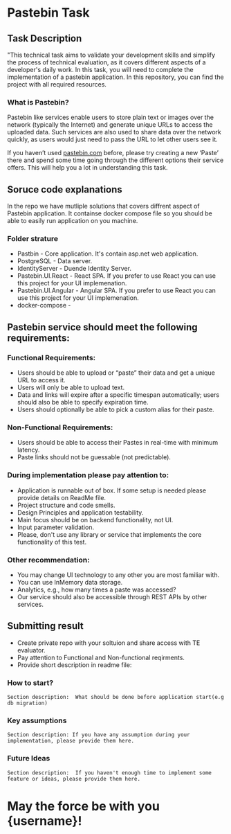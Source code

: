 # Pastebin Task

## Task Description 
"This technical task aims to validate your development skills and simplify the process of technical evaluation, as it covers different aspects of a developer's daily work. In this task, you will need to complete the implementation of a pastebin application. In this repository, you can find the project with all required resources.

### What is Pastebin?
Pastebin like services enable users to store plain text or images over the network (typically the Internet) and generate unique URLs to access the uploaded data. Such services are also used to share data over the network quickly, as users would just need to pass the URL to let other users see it.

If you haven’t used [pastebin.com](https://pastebin.com) before, please try creating a new ‘Paste’ there and spend some time going through the different options their service offers. This will help you a lot in understanding this task.

## Soruce code explanations

In the repo we have mutliple solutions that covers diffrent aspect of Pastebin application. It containse docker compose file so you should be able to easily run application on you machine.
### Folder strature
- Pastbin - Core application. It's contain asp.net web application.
- PostgreSQL - Data server.
- IdentityServer - Duende Identity Server.
- Pastebin.UI.React - React SPA. If you prefer to use React you can use this project for your UI implemenation.
- Pastebin.UI.Angular - Angular SPA. If you prefer to use React you can use this project for your UI implemenation.
- docker-compose - 

## Pastebin service should meet the following requirements:

### Functional Requirements:
- Users should be able to upload or “paste” their data and get a unique URL to access it.
- Users will only be able to upload text.
- Data and links will expire after a specific timespan automatically; users should also be able to specify expiration time.
- Users should optionally be able to pick a custom alias for their paste.

### Non-Functional Requirements:
- Users should be able to access their Pastes in real-time with minimum latency.
- Paste links should not be guessable (not predictable).

### During implementation please pay attention to:
- Application is runnable out of box. If some setup is needed please provide details on ReadMe file.
- Project structure and code smells.
- Design Principles and application testability.
- Main focus should be on backend functionality, not UI.
- Input parameter validation.
- Please, don't use any library or service that implements the core functionality of this test.

### Other recommendation:
- You may change UI technology to any other you are most familiar with.
- You can use InMemory data storage.
- Analytics, e.g., how many times a paste was accessed?
- Our service should also be accessible through REST APIs by other services.

## Submitting result 
- Create private repo with your soltuion and share access with TE evaluator. 
- Pay attention to Functional and Non-functional reqirments.
- Provide short description in readme file: 

### How to start?
`Section description:  What should be done before application start(e.g db migration)`

### Key assumptions 
`Section description: If you have any assumption during your implementation, please provide them here.`

### Future Ideas
`Section description:  If you haven't enough time to implement some feature or ideas, please provide them here.`

# May the force be with you {username}!